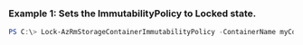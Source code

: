 ### Example 1: Sets the ImmutabilityPolicy to Locked state.
```powershell
PS C:\> Lock-AzRmStorageContainerImmutabilityPolicy -ContainerName myContainer -Etag {Etag} -Force {Force} -ResourceGroupName MyResourceGroup -StorageAccountName {StorageAccountName}
```

